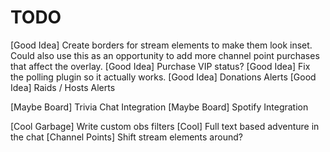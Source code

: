 TODO
=====
[Good Idea] Create borders for stream elements to make them look inset. Could
            also use this as an opportunity to add more channel point purchases
            that affect the overlay.
[Good Idea] Purchase VIP status?
[Good Idea] Fix the polling plugin so it actually works.
[Good Idea] Donations Alerts
[Good Idea] Raids / Hosts Alerts

[Maybe Board] Trivia Chat Integration
[Maybe Board] Spotify Integration

[Cool Garbage] Write custom obs filters
[Cool] Full text based adventure in the chat
[Channel Points] Shift stream elements around?
